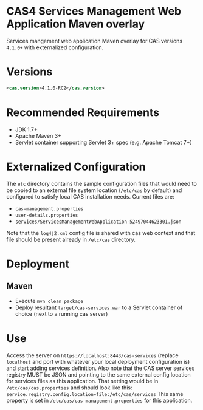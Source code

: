 CAS4 Services Management Web Application Maven overlay
============================

Services mangement web application Maven overlay for CAS versions `4.1.0+` with externalized configuration.


# Versions
```xml
<cas.version>4.1.0-RC2</cas.version>
```

# Recommended Requirements
* JDK 1.7+
* Apache Maven 3+
* Servlet container supporting Servlet 3+ spec (e.g. Apache Tomcat 7+)

# Externalized Configuration
The `etc` directory contains the sample configuration files that would need to be copied to an external file system location (`/etc/cas` by default)
and configured to satisfy local CAS installation needs. Current files are:

* `cas-management.properties`
* `user-details.properties`
* `services/ServicesManagementWebApplication-52497044623301.json`

Note that the `log4j2.xml` config file is shared with cas web context and that file should be present already in `/etc/cas` directory.

# Deployment

## Maven
* Execute `mvn clean package`
* Deploy resultant `target/cas-services.war` to a Servlet container of choice (next to a running cas server)

# Use
Access the server on `https://localhost:8443/cas-services` (replace `localhost` and port with whatever your local deployment configuration is)
and start adding services definition. Also note that the CAS server services registry MUST be JSON and pointing to the same external config
location for services files as this application. That setting would be in `/etc/cas/cas.properties` and should look like this: `service.registry.config.location=file:/etc/cas/services`
This same property is set in `/etc/cas/cas-management.properties` for this application.
